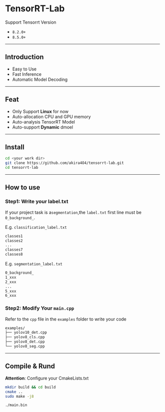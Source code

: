 # TensorRT-Lab

Support Tensorrt Version

- ```8.2.0+```
- ```8.5.0+```

---

## Introduction

- Easy to Use
- Fast Inference
- Automatic Model Decoding

---

## Feat

- Only Support **Linux** for now
- Auto-allocation CPU and GPU memory
- Auto-analysis TensorRT Model
- Auto-support **Dynamic** dmoel

---

## Install

```bash
cd <your work dir>
git clone https://github.com/akira4O4/tensorrt-lab.git
cd tensorrt-lab
```

---

## How to use

### Step1: Write your label.txt

If your project task is a```segmentation```,the ```label.txt``` first line must be ```0_background_```.

E.g. ```classification_label.txt```

```txt
classes1
classes2
...
classes7
classes8
```

E.g. ```segmentation_label.txt```

```txt
0_background_
1_xxx
2_xxx
...
5_xxx
6_xxx
```

### Step2: Modify Your ```main.cpp```

Refer to the ```cpp``` file in the ```examples``` folder to write your code

```bash
examples/
├── yolov10_det.cpp
├── yolov8_cls.cpp
├── yolov8_det.cpp
└── yolov8_seg.cpp
```

---

## Compile & Rund

**Attention**: Configure your CmakeLists.txt

```bash
mkdir build && cd build
cmake ..
sudo make -j8

./main.bin
```
